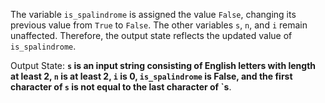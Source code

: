 The variable `is_spalindrome` is assigned the value `False`, changing its previous value from `True` to `False`. The other variables `s`, `n`, and `i` remain unaffected. Therefore, the output state reflects the updated value of `is_spalindrome`.

Output State: **`s` is an input string consisting of English letters with length at least 2, `n` is at least 2, `i` is 0, `is_spalindrome` is False, and the first character of `s` is not equal to the last character of `s**.